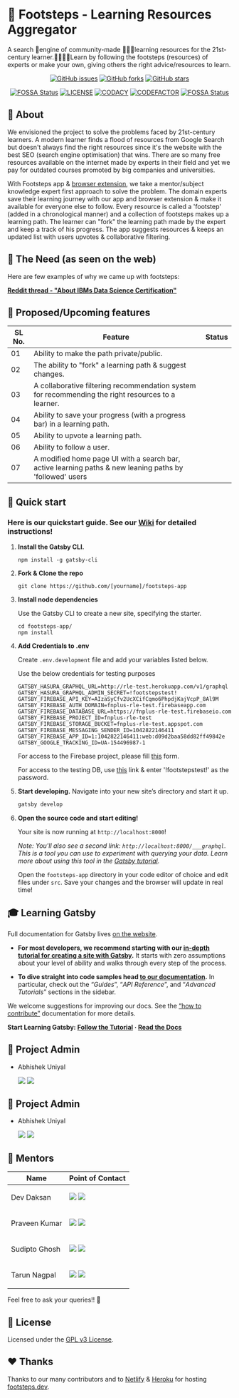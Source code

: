 # 👣 Footsteps - Learning Resources Aggregator

A search 🔎engine of community-made 🧑‍🤝‍🧑learning resources for the 21st-century learner.👨‍💻👩‍💻Learn by following the footsteps (resources) of experts or make your own, giving others the right advice/resources to learn.

<p align="center">
   <a href="https://github.com/fnplus/footsteps-app/issues"><img alt="GitHub issues" src="https://img.shields.io/github/issues/fnplus/footsteps-app"></a>
   <a href="https://github.com/fnplus/footsteps-app/network"><img alt="GitHub forks" src="https://img.shields.io/github/forks/fnplus/footsteps-app"></a>
   <a href="https://github.com/fnplus/footsteps-app/stargazers"><img alt="GitHub stars" src="https://img.shields.io/github/stars/fnplus/footsteps-app"></a>
</p>

<p align="center">
   <a href="https://app.fossa.io/projects/git%2Bgithub.com%2Ffnplus%2Fproject-footsteps-app?ref=badge_shield"><img alt="FOSSA Status" src="https://app.fossa.io/api/projects/git%2Bgithub.com%2Ffnplus%2Fproject-footsteps-app.svg?type=shield"></a>
   <a href="https://github.com/fnplus/footsteps-app/blob/master/LICENSE.txt"><img alt="LICENSE" src="https://img.shields.io/github/license/fnplus/footsteps-app"></a>
   <a href="https://www.codacy.com/manual/fnplus/footsteps-app?utm_source=github.com&utm_medium=referral&utm_content=fnplus/footsteps-app&utm_campaign=Badge_Grade"><img alt="CODACY" src="https://api.codacy.com/project/badge/Grade/66839011f8424527bdf4a39b60ea6b4b"></a>
   <a href="https://www.codefactor.io/repository/github/fnplus/footsteps-app"><img alt="CODEFACTOR" src="https://www.codefactor.io/repository/github/fnplus/footsteps-app/badge"></a>
   <a href="https://app.netlify.com/sites/footsteps-app/deploys"><img alt="FOSSA Status" src="https://api.netlify.com/api/v1/badges/8e60385a-c75c-4b48-9d01-975f43285914/deploy-status"></a>
</p>

## 🤷 About

We envisioned the project to solve the problems faced by 21st-century learners. A modern learner finds a flood of resources from Google Search but doesn't always find the right resources since it's the website with the best SEO (search engine optimisation) that wins. There are so many free resources available on the internet made by experts in their field and yet we pay for outdated courses promoted by big companies and universities.

With Footsteps app & [browser extension](https://github.com/fnplus/footsteps-extension), we take a mentor/subject knowledge expert first approach to solve the problem. The domain experts save their learning journey with our app and browser extension & make it available for everyone else to follow. Every resource is called a 'footstep' (added in a chronological manner) and a collection of footsteps makes up a learning path. The learner can "fork" the learning path made by the expert and keep a track of his progress. The app suggests resources & keeps an updated list with users upvotes & collaborative filtering.

## 🧐 The Need (as seen on the web)

Here are few examples of why we came up with footsteps:

[**Reddit thread - "About IBMs Data Science Certification"**](https://www.reddit.com/r/datascience/comments/eleuz9/about_ibms_data_science_certification/)

## 🤩 Proposed/Upcoming features

| **SL No.** | **Feature**                                                                                        | **Status** |
| ---------- | -------------------------------------------------------------------------------------------------- | ---------- |
| 01         | Ability to make the path private/public.                                                           |            |
| 02         | The ability to "fork" a learning path & suggest changes.                                           |            |
| 03         | A collaborative filtering recommendation system for recommending the right resources to a learner. |            |
| 04         | Ability to save your progress (with a progress bar) in a learning path.                            |            |
| 05         | Ability to upvote a learning path.                                                                 |            |
| 06         | Ability to follow a user.                                                                          |            |
| 07         | A modified home page UI with a search bar, active learning paths & new leaning paths by 'followed' users|        |

## 🚀 Quick start

### **Here is our quickstart guide. See our [Wiki](https://github.com/fnplus/footsteps-app/wiki/Contributing-to-Footsteps-App) for detailed instructions!**

1. **Install the Gatsby CLI.**

   ```shell
   npm install -g gatsby-cli
   ```

2. **Fork & Clone the repo**

   ```shell
   git clone https://github.com/[yourname]/footsteps-app
   ```

3. **Install node dependencies**

   Use the Gatsby CLI to create a new site, specifying the starter.

   ```shell
   cd footsteps-app/
   npm install
   ```

4. **Add Credentials to .env**

   Create `.env.development` file and add your variables listed below.

   Use the below credentials for testing purposes

   ```shell
   GATSBY_HASURA_GRAPHQL_URL=http://rle-test.herokuapp.com/v1/graphql
   GATSBY_HASURA_GRAPHQL_ADMIN_SECRET=!footstepstest!
   GATSBY_FIREBASE_API_KEY=AIzaSyCfv2UcXCifCqmo6PhpdjKajVcpP_8Al9M
   GATSBY_FIREBASE_AUTH_DOMAIN=fnplus-rle-test.firebaseapp.com
   GATSBY_FIREBASE_DATABASE_URL=https://fnplus-rle-test.firebaseio.com
   GATSBY_FIREBASE_PROJECT_ID=fnplus-rle-test
   GATSBY_FIREBASE_STORAGE_BUCKET=fnplus-rle-test.appspot.com
   GATSBY_FIREBASE_MESSAGING_SENDER_ID=1042822146411
   GATSBY_FIREBASE_APP_ID=1:1042822146411:web:d09d2baa58dd82ff49842e
   GATSBY_GOOGLE_TRACKING_ID=UA-154496987-1
   ```

   For access to the Firebase project, please fill [this](https://airtable.com/shrOevwzFNas0wis3) form.

   For access to the testing DB, use [this](https://rle-test.herokuapp.com/console/login) link & enter '!footstepstest!' as the password.

5. **Start developing.**
   Navigate into your new site’s directory and start it up.

   ```sh
   gatsby develop
   ```

6. **Open the source code and start editing!**

   Your site is now running at `http://localhost:8000`!

   _Note: You'll also see a second link: _`http://localhost:8000/___graphql`_. This is a tool you can use to experiment with querying your data. Learn more about using this tool in the [Gatsby tutorial](https://www.gatsbyjs.org/tutorial/part-five/#introducing-graphiql)._

   Open the `footsteps-app` directory in your code editor of choice and edit files under `src`. Save your changes and the browser will update in real time!

## 🎓 Learning Gatsby

Full documentation for Gatsby lives [on the website](https://gatsbyjs.org/).

- **For most developers, we recommend starting with our [in-depth tutorial for creating a site with Gatsby](https://gatsbyjs.org/tutorial/).** It starts with zero assumptions about your level of ability and walks through every step of the process.

- **To dive straight into code samples head [to our documentation](https://gatsbyjs.org/docs/).** In particular, check out the “<i>Guides</i>”, “<i>API Reference</i>”, and “<i>Advanced Tutorials</i>” sections in the sidebar.

We welcome suggestions for improving our docs. See the [“how to contribute”](https://gatsbyjs.org/contributing/how-to-contribute/) documentation for more details.

**Start Learning Gatsby: [Follow the Tutorial](https://gatsbyjs.org/tutorial/) · [Read the Docs](https://gatsbyjs.org/docs/)**

## 👨 Project Admin

- Abhishek Uniyal <p>[<img src="https://img.icons8.com/windows/32/000000/github-2.png" display = "inline-block">](https://github.com/xlogix) [<img src="https://img.icons8.com/ios-glyphs/30/000000/linkedin-2.png"/>](https://www.linkedin.com/in/abhishek-uniyal)</p>

## 👨 Project Admin

- Abhishek Uniyal <p>[<img src="https://img.icons8.com/color/32/000000/github-2.png" display = "inline-block">](https://github.com/xlogix) [<img src="https://img.icons8.com/doodle/32/000000/linkedin-circled.png" display = "inline-block">](https://www.linkedin.com/in/abhishek-uniyal)</p>

## 👬  Mentors
| Name | Point of Contact |
| ------- | ------- |
| Dev Daksan     |      <p float = "center">[<img src="https://img.icons8.com/color/32/000000/github-2.png" display = "inline-block">](https://github.com/R3l3ntl3ss) [<img src="https://img.icons8.com/doodle/32/000000/linkedin-circled.png" display = "inline-block">](https://in.linkedin.com/in/dev-daksan)</p> |
| Praveen Kumar  |      <p float = "center">[<img src="https://img.icons8.com/color/32/000000/github-2.png" display = "inline-block">](https://github.com/praveenscience) [<img src="https://img.icons8.com/doodle/32/000000/linkedin-circled.png" display = "inline-block">](https://uk.linkedin.com/in/praveentech)</p> |
| Sudipto Ghosh  |   <p float = "center">[<img src="https://img.icons8.com/color/32/000000/github-2.png" display = "inline-block">](https://github.com/pydevsg) [<img src="https://img.icons8.com/doodle/32/000000/linkedin-circled.png" display = "inline-block">](https://www.linkedin.com/in/sudipto-ghosh-48a71a161/)</p> |
| Tarun Nagpal   |   <p float = "center">[<img src="https://img.icons8.com/color/32/000000/github-2.png" display = "inline-block">](https://github.com/tarun-nagpal-github) [<img src="https://img.icons8.com/doodle/32/000000/linkedin-circled.png" display = "inline-block">](https://www.linkedin.com/in/tarunnagpal1/)</p>   |

Feel free to ask your queries!! 🙌


## :memo: License

Licensed under the [GPL v3 License](./LICENSE).

## :heart: Thanks

Thanks to our many contributors and to [Netlify](https://www.netlify.com/) & [Heroku](https://www.heroku.com) for hosting [footsteps.dev](https://footsteps.dev).
